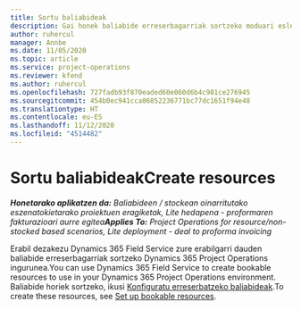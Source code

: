```yaml
---
title: Sortu baliabideak
description: Gai honek baliabide erreserbagarriak sortzeko moduari esleitzeari buruzko informazioa lortzeko esteka ematen du.
author: ruhercul
manager: Annbe
ms.date: 11/05/2020
ms.topic: article
ms.service: project-operations
ms.reviewer: kfend
ms.author: ruhercul
ms.openlocfilehash: 727fadb93f870eaded60e060d6b4c981ce276945
ms.sourcegitcommit: 454b0ec941cca06852236771bc77dc1651f94e48
ms.translationtype: HT
ms.contentlocale: eu-ES
ms.lasthandoff: 11/12/2020
ms.locfileid: "4514482"
---
```

# <a name="create-resources"></a><span data-ttu-id="3a5e1-103">Sortu baliabideak</span><span class="sxs-lookup"><span data-stu-id="3a5e1-103">Create resources</span></span>

<span data-ttu-id="3a5e1-104">_**Honetarako aplikatzen da:** Baliabideen / stockean oinarritutako eszenatokietarako proiektuen eragiketak, Lite hedapena - proformaren fakturazioari aurre egitea_</span><span class="sxs-lookup"><span data-stu-id="3a5e1-104">_**Applies To:** Project Operations for resource/non-stocked based scenarios, Lite deployment - deal to proforma invoicing_</span></span>

<span data-ttu-id="3a5e1-105">Erabil dezakezu Dynamics 365 Field Service zure erabilgarri dauden baliabide erreserbagarriak sortzeko Dynamics 365 Project Operations ingurunea.</span><span class="sxs-lookup"><span data-stu-id="3a5e1-105">You can use Dynamics 365 Field Service to create bookable resources to use in your Dynamics 365 Project Operations environment.</span></span> <span data-ttu-id="3a5e1-106">Baliabide horiek sortzeko, ikusi [Konfiguratu erreserbatzeko baliabideak](https://docs.microsoft.com/dynamics365/field-service/set-up-bookable-resources).</span><span class="sxs-lookup"><span data-stu-id="3a5e1-106">To create these resources, see [Set up bookable resources](https://docs.microsoft.com/dynamics365/field-service/set-up-bookable-resources).</span></span>
